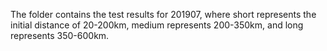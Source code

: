 The folder contains the test results for 201907, where short represents the initial distance of 20-200km, medium represents 200-350km, and long represents 350-600km.
